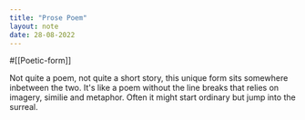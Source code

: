 ```yaml
---
title: "Prose Poem"
layout: note
date: 28-08-2022
---
```

#[[Poetic-form]] 

Not quite a poem, not quite a short story, this unique form sits somewhere inbetween the two. It's like a poem without the line breaks that relies on imagery, similie and metaphor. Often it might start ordinary but jump into the surreal. 
